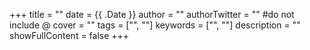 +++
title = ""
date = {{ .Date }}
author = ""
authorTwitter = "" #do not include @
cover = ""
tags = ["", ""]
keywords = ["", ""]
description = ""
showFullContent = false
+++
